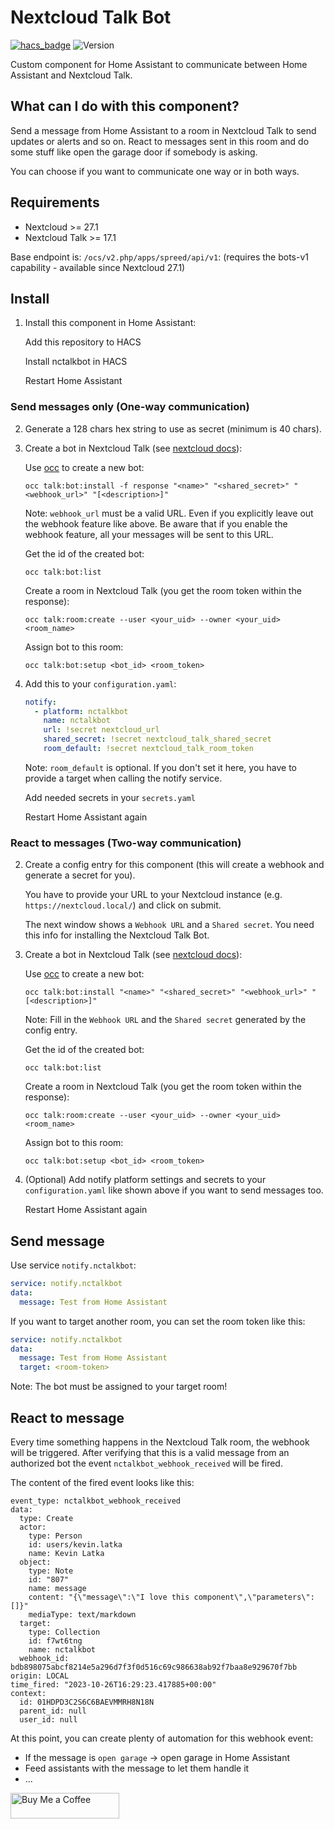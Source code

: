 # Nextcloud Talk Bot

[![hacs_badge](https://img.shields.io/badge/HACS-Custom-41BDF5.svg?style=for-the-badge)](https://github.com/hacs/integration)
![Version](https://img.shields.io/github/v/release/klatka/nc-talk-bot-component?style=for-the-badge)

Custom component for Home Assistant to communicate between Home Assistant and Nextcloud Talk.

## What can I do with this component?

Send a message from Home Assistant to a room in Nextcloud Talk to send updates or alerts and so on.
React to messages sent in this room and do some stuff like open the garage door if somebody is asking.

You can choose if you want to communicate one way or in both ways.

## Requirements

- Nextcloud >= 27.1
- Nextcloud Talk >= 17.1

Base endpoint is: `/ocs/v2.php/apps/spreed/api/v1`: (requires the bots-v1 capability - available since Nextcloud 27.1)

## Install

1. Install this component in Home Assistant:

   Add this repository to HACS

   Install nctalkbot in HACS

   Restart Home Assistant

### Send messages only (One-way communication)

2. Generate a 128 chars hex string to use as secret (minimum is 40 chars).

3. Create a bot in Nextcloud Talk (see [nextcloud docs](https://nextcloud-talk.readthedocs.io/en/latest/bots/)):

   Use [occ](https://docs.nextcloud.com/server/latest/admin_manual/configuration_server/occ_command.html) to create a new bot:

   ```shell
   occ talk:bot:install -f response "<name>" "<shared_secret>" "<webhook_url>" "[<description>]"
   ```

   Note: `webhook_url` must be a valid URL. Even if you explicitly leave out the webhook feature like above. Be aware that if you enable the webhook feature, all your messages will be sent to this URL.

   Get the id of the created bot:

   ```shell
   occ talk:bot:list
   ```

   Create a room in Nextcloud Talk (you get the room token within the response):

   ```shell
   occ talk:room:create --user <your_uid> --owner <your_uid> <room_name>
   ```

   Assign bot to this room:

   ```shell
   occ talk:bot:setup <bot_id> <room_token>
   ```

4. Add this to your `configuration.yaml`:

   ```yaml
   notify:
     - platform: nctalkbot
       name: nctalkbot
       url: !secret nextcloud_url
       shared_secret: !secret nextcloud_talk_shared_secret
       room_default: !secret nextcloud_talk_room_token
   ```

   Note: `room_default` is optional. If you don't set it here, you have to provide a target when calling the notify service.

   Add needed secrets in your `secrets.yaml`

   Restart Home Assistant again

### React to messages (Two-way communication)

2. Create a config entry for this component (this will create a webhook and generate a secret for you).

   You have to provide your URL to your Nextcloud instance (e.g. `https://nextcloud.local/`) and click on submit.

   The next window shows a `Webhook URL` and a `Shared secret`. You need this info for installing the Nextcloud Talk Bot.

3. Create a bot in Nextcloud Talk (see [nextcloud docs](https://nextcloud-talk.readthedocs.io/en/latest/bots/)):

   Use [occ](https://docs.nextcloud.com/server/latest/admin_manual/configuration_server/occ_command.html) to create a new bot:

   ```shell
   occ talk:bot:install "<name>" "<shared_secret>" "<webhook_url>" "[<description>]"
   ```

   Note: Fill in the `Webhook URL` and the `Shared secret` generated by the config entry.

   Get the id of the created bot:

   ```shell
   occ talk:bot:list
   ```

   Create a room in Nextcloud Talk (you get the room token within the response):

   ```shell
   occ talk:room:create --user <your_uid> --owner <your_uid> <room_name>
   ```

   Assign bot to this room:

   ```shell
   occ talk:bot:setup <bot_id> <room_token>
   ```

4. (Optional) Add notify platform settings and secrets to your `configuration.yaml` like shown above if you want to send messages too.

   Restart Home Assistant again

## Send message

Use service `notify.nctalkbot`:

```yaml
service: notify.nctalkbot
data:
  message: Test from Home Assistant
```

If you want to target another room, you can set the room token like this:

```yaml
service: notify.nctalkbot
data:
  message: Test from Home Assistant
  target: <room-token>
```

Note: The bot must be assigned to your target room!

## React to message

Every time something happens in the Nextcloud Talk room, the webhook will be triggered.
After verifying that this is a valid message from an authorized bot the event `nctalkbot_webhook_received` will be fired.

The content of the fired event looks like this:

```
event_type: nctalkbot_webhook_received
data:
  type: Create
  actor:
    type: Person
    id: users/kevin.latka
    name: Kevin Latka
  object:
    type: Note
    id: "807"
    name: message
    content: "{\"message\":\"I love this component\",\"parameters\":[]}"
    mediaType: text/markdown
  target:
    type: Collection
    id: f7wt6tng
    name: nctalkbot
  webhook_id: bdb898075abcf8214e5a296d7f3f0d516c69c986638ab92f7baa8e929670f7bb
origin: LOCAL
time_fired: "2023-10-26T16:29:23.417885+00:00"
context:
  id: 01HDPD3C2S6C6BAEVMMRH8N18N
  parent_id: null
  user_id: null
```

At this point, you can create plenty of automation for this webhook event:

- If the message is `open garage` -> open garage in Home Assistant
- Feed assistants with the message to let them handle it
- ...

<a href="https://www.buymeacoffee.com/klatka" target="_blank"><img src="https://cdn.buymeacoffee.com/buttons/default-orange.png" alt="Buy Me a Coffee" height="41" width="174"></a>
